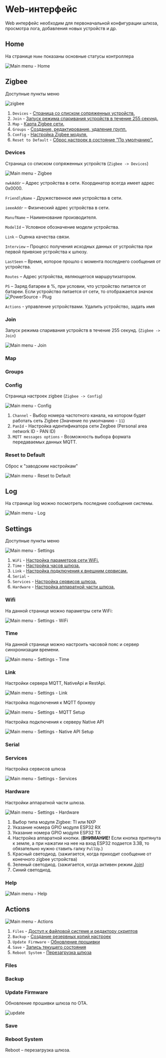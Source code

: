 # Web-интерфейс
Web интерфейс необходим для первоначальной конфигурации шлюза, просмотра лога, добавления новых устройств и др.

## Home
На странице `Home` показаны основные статусы контроллера

![Main menu - Home](/img/slshome.png)

## Zigbee
Доступные пункты меню

![zigbee](/img/main_menu-zigbee.png)
1. `Devices` - [Страница со списком сопряженных устройств.](#Devices)
1. `Join` - [Запуск режима спаривания устройств в течение 255 секунд.](#Join)
1. `Map` - [Карта Zigbee сети.](#Map)
1. `Groups` - [Cоздание, редактирование, удаление групп.](#Groups)
1. `Config` - [Настройка Zigbee модуля.](#Config)
1. `Reset to Default` - [Сброс настроек в состояние "По умолчанию".](#Reset-to-Default)

### Devices
Страница со списком сопряженных устройств (`Zigbee -> Devices`)

![Main menu - Zigbee](/img/slszigbee.png)

`nwkAddr` – Адрес устройства в сети. Координатор всегда имеет адрес 0x0000. 

`FriendlyName` - Дружественное имя устройства в сети. 

`ieeeAddr` – Физический адрес устройства в сети. 

`ManufName` – Наименование производителя. 

`ModelId` – Условное обозначение модели устройства. 

`Link` – Оценка качества связи. 

`Interview` – Процесс получения исходных данных от устройства при первой привязке устройства к шлюзу. 

`LastSeen` – Время, которое прошло с момента последнего сообщения от устройства. 

`Routes` – Адрес устройства, являющегося маршрутизатором. 

`PS` – Заряд батареи в %, при условии, что устройство питается от батареи. Если устройство питается от сети, то отображается значок ![PowerSource - Plug](/img/power_source-plug.png) 

`Actions` - управление устройствами. Удалить устройство, задать имя

### Join
Запуск режима спаривания устройств в течение 255 секунд. (`Zigbee -> Join`)

![Main menu - Join](/img/zigbee-join.png)

### Map

### Groups

### Config
Страница настроек zigbee (`Zigbee -> Config`)

![Main menu - Config](/img/zigbee-config.png)

1. `Channel` - Выбор номера частотного канала, на котором будет работать сеть Zigbee (Значение по умолчанию - `11`)
1. `PanId` - Настройка идентификатора сети Zegbee (Personal area network ID - PAN ID)
1. `MQTT messages options` - Возможность выбора формата передаваемых данных MQTT.

### Reset to Default
Сброс к "заводским настройкам"

![Main menu - Reset to Default](/img/zigbee-reset.png)

## Log
На странице log можно посмотреть последние сообщения системы.

![Main menu - Log](/img/slslog2.png)

## Settings
Доступные пункты меню

![Main menu - Settings](/img/main_menu-settings.png)
1. `WiFi` - [Настройка параметров сети WiFi.](#WiFi)
1. `Time` - [Настройка часов шлюза.](#Time)
1. `Link` - [Настройка подключения к внешним сервисам.](#Link)
1. `Serial` - 
1. `Services` - [Настройка сервисов шлюза.](#Services)
1. `Hardware` - [Настройка аппаратной части шлюза.](#Hardware)

### Wifi
На данной странице можно параметры сети WiFi:

![Main menu - Settings - WiFi](/img/slswifi.png)

### Time
На данной странице можно настроить часовой пояс и сервер синхронизации времени.

![Main menu - Settings - Time](/img/slstime.png)

### Link
Настройки сервера MQTT, NativeApi и RestApi.

![Main menu - Settings - Link](/img/slssetuplink.png)

Настройка подключения к MQTT брокеру

![Main menu - Settings - MQTT Setup](/img/slssetupmqtt.png)

Настройка подключения к серверу Native API

![Main menu - Settings - Native API Setup](/img/slssetupnapive.png)

### Serial

### Services
Настройка сервисов шлюза

![Main menu - Settings - Services](/img/settings-services.png)

### Hardware
Настройки аппаратной части шлюза.

![Main menu - Settings - Hardware](/img/slssetuphw.png)
1. Выбор типа модуля Zigbee: TI или NXP
1. Указание номера GPIO модуля ESP32 RX 
1. Указание номера GPIO модуля ESP32 TX
1. Настройка аппаратной кнопки. (**ВНИМАНИЕ!** Если кнопка притянута к земле, а при нажатии на нее на вход ESP32 подается 3.3В, то обязательно нужно ставить галку `PullUp`.)
1. Красный светодиод. (зажигается, когда приходит сообщение от конечного zigbee устройства)
1. Зеленый светодиод. (зажигается, когда активен режим [Join](#Join))
1. Синий светодиод.

### Help
![Main menu - Help](/img/main_menu-help.png)

## Actions
![Main menu - Actions](/img/main_menu-actions.png)
1. `Files` - [Доступ к файловой системе и редактору скриптов](#Files)
1. `Backup` - [Создание резервных копий настроек](#Backup)
1. `Update Firmware` - [Обновление прошивки](#Update-Firmware)
1. `Save` - [Запись текущего состояния](#Save)
1. `Reboot System` - [Перезагрузка шлюза](#Reboot-System)

### Files

### Backup 

### Update Firmware
Обновление прошивки шлюза по ОТА.

![update](/img/slsupdate.png)

### Save

### Reboot System
Reboot – перезагрузка шлюза.

